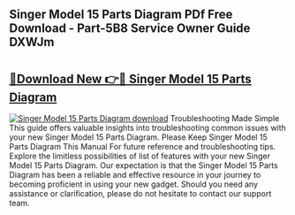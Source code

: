 ## Singer Model 15 Parts Diagram PDf Free Download - Part-5B8 Service Owner Guide DXWJm

# <h2><a href="http://dfsok1.blite.top/?on=Singer+Model+15+Parts+Diagram">🔗Download New 👉🔴 Singer Model 15 Parts Diagram</a></h2>

[![Singer Model 15 Parts Diagram download](https://i.imgur.com/lujVjoI.png)](http://dfsok1.blite.top/?on=Singer+Model+15+Parts+Diagram)
Troubleshooting Made Simple This guide offers valuable insights into troubleshooting common issues with your new Singer Model 15 Parts Diagram. Please Keep Singer Model 15 Parts Diagram This Manual For future reference and troubleshooting tips. Explore the limitless possibilities of list of features with your new Singer Model 15 Parts Diagram. Our expectation is that the Singer Model 15 Parts Diagram has been a reliable and effective resource in your journey to becoming proficient in using your new gadget. Should you need any assistance or clarification, please do not hesitate to contact our support team.
